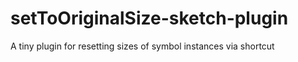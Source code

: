 # setToOriginalSize-sketch-plugin
A tiny plugin for resetting sizes of symbol instances via shortcut
